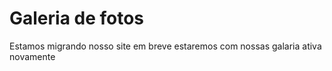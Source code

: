 Galeria de fotos
================

Estamos migrando nosso site 
em breve estaremos com nossas galaria ativa novamente
